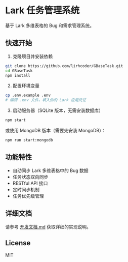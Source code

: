 # Lark 任务管理系统

基于 Lark 多维表格的 Bug 和需求管理系统。

## 快速开始

1. 克隆项目并安装依赖
```bash
git clone https://github.com/lirhcoder/GBaseTask.git
cd GBaseTask
npm install
```

2. 配置环境变量
```bash
cp .env.example .env
# 编辑 .env 文件，填入你的 Lark 应用凭证
```

3. 启动服务器（SQLite 版本，无需安装数据库）
```bash
npm start
```

或使用 MongoDB 版本（需要先安装 MongoDB）：
```bash
npm run start:mongodb
```

## 功能特性

- 自动同步 Lark 多维表格中的 Bug 数据
- 任务状态双向同步
- RESTful API 接口
- 定时同步机制
- 任务优先级管理

## 详细文档

请参考 [开发文档.md](./开发文档.md) 获取详细的实现说明。

## License

MIT